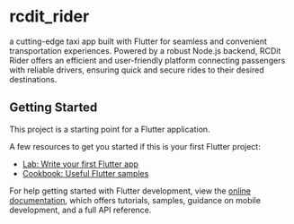 # rcdit_rider

a cutting-edge taxi app built with Flutter for seamless and convenient transportation experiences. Powered by a robust Node.js backend, RCDit Rider offers an efficient and user-friendly platform connecting passengers with reliable drivers, ensuring quick and secure rides to their desired destinations.

## Getting Started

This project is a starting point for a Flutter application.

A few resources to get you started if this is your first Flutter project:

- [Lab: Write your first Flutter app](https://docs.flutter.dev/get-started/codelab)
- [Cookbook: Useful Flutter samples](https://docs.flutter.dev/cookbook)

For help getting started with Flutter development, view the
[online documentation](https://docs.flutter.dev/), which offers tutorials,
samples, guidance on mobile development, and a full API reference.
